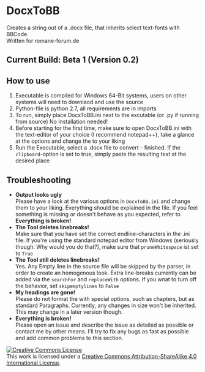 # DocxToBB
Creates a string out of a .docx file, that inherits select text-fonts with BBCode.  
Written for romane-forum.de


## Current Build: Beta 1 (Version 0.2) 

## How to use

1. Executable is compiled for Windows 64-Bit systems, users on other systems will need to downlaod and use the source  
2. Python-file is python 2.7, all requirements are in imports  
3. To run, simply place DocxToBB.ini next to the excutable (or .py if running from source) No Installation needed!
4. Before starting for the first time, make sure to open DocxToBB.ini with the text-editor of your choice (I recommend notepad++), take a glance at the options and change the to your liking  
5. Run the Executable, select a .docx file to convert - finished. If the `clipboard`-option is set to true, simply paste the resulting text at the desired place

## Troubleshooting 

- **Output looks ugly**  
Please have a look at the various options in `DocxToBB.ini` and change them to your liking. Everything should be explained in the file.
If you feel something is missing or doesn't behave as you expected, refer to **Everything is broken!**
- **The Tool deletes linebreaks!**  
Make sure that you have set the correct endline-characters in the .ini file. If you're using the standard notepad editor from Windows (seriously though: Why would you do that?), make sure that `pruneWhitespace` ist set to `True`  
- **The Tool still deletes linebreaks!**  
Yes. Any Empty line in the source file will be skipped by the parser, in order to create an homogenous look. Extra line-breaks currently can be added via the `searchFor` and `replaceWith` options. If you wnat to turn off the behavior, set `skipemptylines` to `False`
- **My headings are gone!**  
Please do not format the with special options, such as chapters, but as standard Paragraphs. Currently, any changes in size won't be inherited. This may change in a later version though. 
- **Everything is broken!**  
Please open an issue and describe the issue as detailed as possible or contact me by other means. I'll try to fix any bugs as fast as possible and add common problems to this section. 




<a rel="license" href="http://creativecommons.org/licenses/by-sa/4.0/"><img alt="Creative Commons License" style="border-width:0" src="https://i.creativecommons.org/l/by-sa/4.0/80x15.png" /></a><br />This work is licensed under a <a rel="license" href="http://creativecommons.org/licenses/by-sa/4.0/">Creative Commons Attribution-ShareAlike 4.0 International License</a>.
